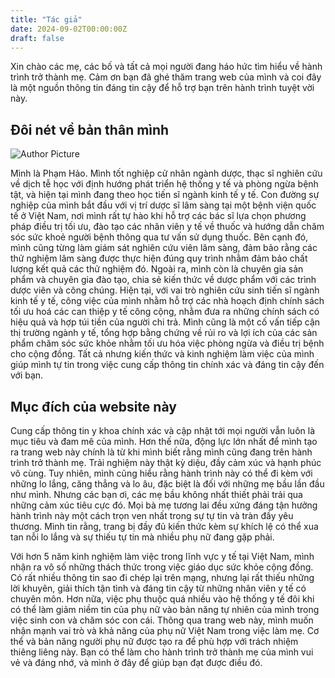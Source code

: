 ```yaml
---
title: "Tác giả"
date: 2024-09-02T00:00:00Z
draft: false
---
```


Xin chào các mẹ, các bố và tất cả mọi người đang háo hức tìm hiểu về hành trình trở thành mẹ. Cảm ơn bạn đã ghé thăm trang web của mình và coi đây là một nguồn thông tin đáng tin cậy để hỗ trợ bạn trên hành trình tuyệt vời này.

## Đôi nét về bản thân mình

![Author Picture](/author/author.jpg)

Mình là Phạm Hảo. Mình tốt nghiệp cử nhân ngành dược, thạc sĩ nghiên cứu về dịch tễ học với định hướng phát triển hệ thống y tế và phòng ngừa bệnh tật, và hiện tại mình đang theo học tiến sĩ ngành kinh tế y tế. Con đường sự nghiệp của mình bắt đầu với vị trí dược sĩ lâm sàng tại một bệnh viện quốc tế ở Việt Nam, nơi mình rất tự hào khi hỗ trợ các bác sĩ lựa chọn phương pháp điều trị tối ưu, đào tạo các nhân viên y tế về thuốc và hướng dẫn chăm sóc sức khoẻ người bệnh thông qua tư vấn sử dụng thuốc.
Bên cạnh đó, mình cũng từng làm giám sát nghiên cứu viên lâm sàng, đảm bảo rằng các thử nghiệm lâm sàng được thực hiện đúng quy trình nhằm đảm bảo chất lượng kết quả các thử nghiệm đó. Ngoài ra, mình còn là chuyên gia sản phẩm và chuyên gia đào tạo, chia sẻ kiến thức về dược phẩm với các trình dược viên và công chúng. Hiện tại, với vai trò nghiên cứu sinh tiến sĩ ngành kinh tế y tế, công việc của mình nhằm hỗ trợ các nhà hoạch định chính sách tối ưu hoá các can thiệp y tế công cộng, nhằm đưa ra những chính sách có hiệu quả và hợp túi tiền của người chi trả. Mình cũng là một cố vấn tiếp cận thị trường ngành y tế, tổng hợp bằng chứng về rủi ro và lợi ích của các sản phẩm chăm sóc sức khỏe nhằm tối ưu hóa việc phòng ngừa và điều trị bệnh cho cộng đồng. Tất cả nhưng kiến thức và kinh nghiệm làm việc của mình giúp mình tự tin trong việc cung cấp thông tin chính xác và đáng tin cậy đến với bạn.

## Mục đích của website này

Cung cấp thông tin y khoa chính xác và cập nhật tới mọi người vẫn luôn là mục tiêu và đam mê của mình. Hơn thế nữa, động lực lớn nhất để mình tạo ra trang web này chính là từ khi mình biết rằng mình cũng đang trên hành trình trở thành mẹ. Trải nghiệm này thật kỳ diệu, đầy cảm xúc và hạnh phúc vô cùng. Tuy nhiên, mình cũng hiểu rằng hành trình này có thể đi kèm với những lo lắng, căng thẳng và lo âu, đặc biệt là đối với những mẹ bầu lần đầu như mình. Nhưng các bạn ơi, các mẹ bầu không nhất thiết phải trải qua những cảm xúc tiêu cực đó. Mọi bà mẹ tương lai đều xứng đáng tận hưởng hành trình này một cách trọn ven nhất trong sự tự tin và tràn đầy yêu thương. Mình tin rằng, trang bị đầy đủ kiến thức kèm sự khích lệ có thể xua tan nỗi lo lắng và sự thiếu tự tin mà nhiều phụ nữ đang gặp phải.

Với hơn 5 năm kinh nghiệm làm việc trong lĩnh vực y tế tại Việt Nam, mình nhận ra vô số những thách thức trong việc giáo dục sức khỏe cộng đồng. Có rất nhiều thông tin sao đi chép lại trên mạng, nhưng lại rất thiếu những lời khuyên, giải thích tận tình và đáng tin cậy từ những nhân viên y tế có chuyên môn. Hơn nữa, việc phụ thuộc quá nhiều vào hệ thống y tế đôi khi có thể làm giảm niềm tin của phụ nữ vào bản năng tự nhiên của mình trong việc sinh con và chăm sóc con cái. Thông qua trang web này, mình muốn nhận mạnh vai trò và khả năng của phụ nữ Việt Nam trong việc làm mẹ. Cơ thể và bản năng người phụ nữ được tạo ra để phù hợp với trách nhiệm thiêng liêng này. Bạn có thể làm cho hành trình trở thành mẹ của mình vui vẻ và đáng nhớ, và mình ở đây để giúp bạn đạt được điều đó.
